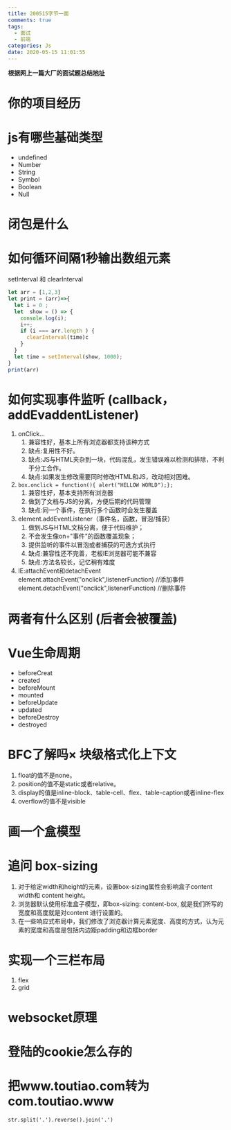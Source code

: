 ```yaml
---
title: 200515字节一面
comments: true
tags:
  - 面试
  - 前端
categories: Js
date: 2020-05-15 11:01:55
---
```

**根据网上一篇大厂的面试题总结[地址](https://segmentfault.com/a/1190000020296556)**
<!--more-->
# 你的项目经历
# js有哪些基础类型
* undefined
* Number
* String
* Symbol
* Boolean
* Null
# 闭包是什么
# 如何循环间隔1秒输出数组元素
setInterval 和 clearInterval
```js
let arr = [1,2,3]
let print = (arr)=>{ 
  let i = 0 ;
  let  show = () => {
    console.log(i);
    i++;
    if (i === arr.length ) {
      clearInterval(time)c
    }
  }
  let time = setInterval(show, 1000);
}
print(arr)
```
# 如何实现事件监听 (callback，addEvaddentListener)
1.  onClick...
    1.  兼容性好，基本上所有浏览器都支持该种方式
    2.  缺点:复用性不好。
    3.  缺点:JS与HTML夹杂到一块，代码混乱，发生错误难以检测和排除，不利于分工合作。
    4.  缺点:如果发生修改需要同时修改HTML和JS，改动相对困难。
2. ```box.onclick = function(){ alert("HELLOW WORLD");};```
   1. 兼容性好，基本支持所有浏览器
   2. 做到了文档与JS的分离，方便后期的代码管理
   3. 缺点:同一个事件，在执行多个函数时会发生覆盖
3.  element.addEventListener（事件名，函数，冒泡/捕获）
    1.  做到JS与HTML文档分离，便于代码维护；
    2.  不会发生像on+"事件"的函数覆盖现象；
    3.  提供监听的事件以冒泡或者捕获的可选方式执行
    4.  缺点:兼容性还不完善，老板IE浏览器可能不兼容
    5.  缺点:方法名较长，记忆稍有难度
4. IE:attachEvent和detachEvent
element.attachEvent("onclick",listenerFunction) //添加事件
element.detachEvent("onclick",listenerFunction) //删除事件
# 两者有什么区别 (后者会被覆盖)
# Vue生命周期
* beforeCreat
* created
* beforeMount
* mounted
* beforeUpdate
* updated
* beforeDestroy
* destroyed
# BFC了解吗× 块级格式化上下文
1. float的值不是none。
2. position的值不是static或者relative。
3. display的值是inline-block、table-cell、flex、table-caption或者inline-flex
4. overflow的值不是visible
# 画一个盒模型

# 追问 box-sizing
1. 对于给定width和height的元素，设置box-sizing属性会影响盒子content width和 content height。
2. 浏览器默认使用标准盒子模型，即box-sizing: content-box, 就是我们所写的宽度和高度就是对content 进行设置的。
3. 在一些响应式布局中，我们修改了浏览器计算元素宽度、高度的方式，认为元素的宽度和高度是包括内边距padding和边框border

# 实现一个三栏布局
1. flex
2. grid


# websocket原理

# 登陆的cookie怎么存的

# 把www.toutiao.com转为com.toutiao.www
```str.split('.').reverse().join('.')```